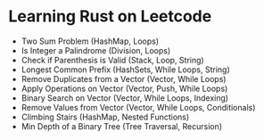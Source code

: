# Learning Rust on Leetcode

- Two Sum Problem (HashMap, Loops)
- Is Integer a Palindrome (Division, Loops)
- Check if Parenthesis is Valid (Stack, Loop, String)
- Longest Common Prefix (HashSets, While Loops, String)
- Remove Duplicates from a Vector (Vector, While Loops)
- Apply Operations on Vector (Vector, Push, While Loops)
- Binary Search on Vector (Vector, While Loops, Indexing)
- Remove Values from Vector (Vector, While Loops, Conditionals)
- Climbing Stairs (HashMap, Nested Functions)
- Min Depth of a Binary Tree (Tree Traversal, Recursion)